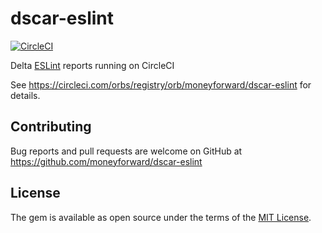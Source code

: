 # dscar-eslint

[![CircleCI](https://circleci.com/gh/moneyforward/dscar-eslint.svg?style=svg)](https://circleci.com/gh/moneyforward/dscar-eslint)

Delta [ESLint](https://eslint.org) reports running on CircleCI

See https://circleci.com/orbs/registry/orb/moneyforward/dscar-eslint for details.

## Contributing
Bug reports and pull requests are welcome on GitHub at https://github.com/moneyforward/dscar-eslint

## License
The gem is available as open source under the terms of the [MIT License](https://opensource.org/licenses/MIT).
